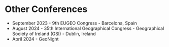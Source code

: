# Other Conferences

- September 2023 - 9th EUGEO Congress - Barcelona, Spain
- August 2024 - 35th International Geographical Congress - Geographical Society of Ireland (GSI) - Dublin, Ireland
- April 2024 - GeoNight
